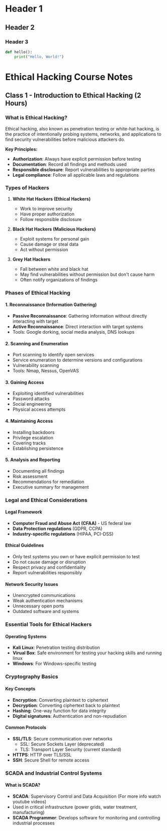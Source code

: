 # Header 1
## Header 2
### Header 3
```python
def hello():
    print("Hello, World!")
```

# Ethical Hacking Course Notes

## Class 1 - Introduction to Ethical Hacking (2 Hours)

### What is Ethical Hacking?

Ethical hacking, also known as penetration testing or white-hat hacking, is the practice of intentionally probing systems, networks, and applications to find security vulnerabilities before malicious attackers do.

**Key Principles:**
- **Authorization**: Always have explicit permission before testing
- **Documentation**: Record all findings and methods used
- **Responsible disclosure**: Report vulnerabilities to appropriate parties
- **Legal compliance**: Follow all applicable laws and regulations

### Types of Hackers

1. **White Hat Hackers (Ethical Hackers)**
   - Work to improve security
   - Have proper authorization
   - Follow responsible disclosure

2. **Black Hat Hackers (Malicious Hackers)**
   - Exploit systems for personal gain
   - Cause damage or steal data
   - Act without permission

3. **Grey Hat Hackers**
   - Fall between white and black hat
   - May find vulnerabilities without permission but don't cause harm
   - Often notify organizations of findings

### Phases of Ethical Hacking

#### 1. Reconnaissance (Information Gathering)
- **Passive Reconnaissance**: Gathering information without directly interacting with target
- **Active Reconnaissance**: Direct interaction with target systems
- Tools: Google dorking, social media analysis, DNS lookups

#### 2. Scanning and Enumeration
- Port scanning to identify open services
- Service enumeration to determine versions and configurations
- Vulnerability scanning
- Tools: Nmap, Nessus, OpenVAS

#### 3. Gaining Access
- Exploiting identified vulnerabilities
- Password attacks
- Social engineering
- Physical access attempts

#### 4. Maintaining Access
- Installing backdoors
- Privilege escalation
- Covering tracks
- Establishing persistence

#### 5. Analysis and Reporting
- Documenting all findings
- Risk assessment
- Recommendations for remediation
- Executive summary for management

### Legal and Ethical Considerations

#### Legal Framework
- **Computer Fraud and Abuse Act (CFAA)** - US federal law
- **Data Protection regulations** (GDPR, CCPA)
- **Industry-specific regulations** (HIPAA, PCI-DSS)

#### Ethical Guidelines
- Only test systems you own or have explicit permission to test
- Do not cause damage or disruption
- Respect privacy and confidentiality
- Report vulnerabilities responsibly

#### Network Security Issues
- Unencrypted communications
- Weak authentication mechanisms
- Unnecessary open ports
- Outdated software and systems

### Essential Tools for Ethical Hackers

#### Operating Systems
- **Kali Linux**: Penetration testing distribution
- **Virual Box**: Safe environment for testing your hacking skills and running linux
- **Windows**: For Windows-specific testing

### Cryptography Basics

#### Key Concepts
- **Encryption**: Converting plaintext to ciphertext
- **Decryption**: Converting ciphertext back to plaintext
- **Hashing**: One-way function for data integrity
- **Digital signatures**: Authentication and non-repudiation

#### Common Protocols
- **SSL/TLS**: Secure communication over networks
  - SSL: Secure Sockets Layer (deprecated)
  - TLS: Transport Layer Security (current standard)
- **HTTPS**: HTTP over TLS/SSL
- **SSH**: Secure Shell for remote access

### SCADA and Industrial Control Systems

#### What is SCADA?
- **SCADA**: Supervisory Control and Data Acquisition (For more info watch youtube videos)
- Used in critical infrastructure (power grids, water treatment, manufacturing)
- **SCADA Programmer**: Develops software for monitoring and controlling industrial processes
